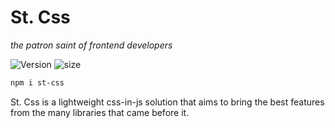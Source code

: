 # St. Css
_the patron saint of frontend developers_

![Version][]
![size][]

```sh
npm i st-css
```

St. Css is a lightweight css-in-js solution that aims to bring
the best features from the many libraries that came before it.


[version]: https://flat.badgen.net/npm/v/st-css
[size]: https://flat.badgen.net/bundlephobia/minzip/st-css